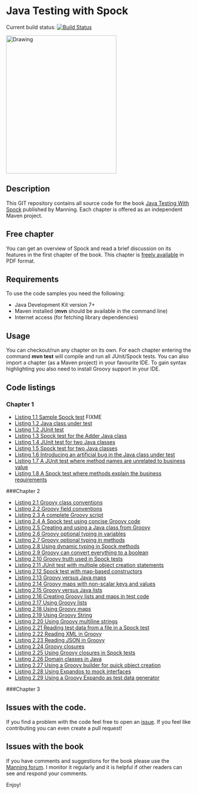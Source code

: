 # Java Testing with Spock

Current build status: [![Build Status](https://drone.io/github.com/kkapelon/java-testing-with-spock/status.png)](https://drone.io/github.com/kkapelon/java-testing-with-spock/latest)


<img src="http://codepipes.com/book/java-testing-with-spock-meap.jpg" alt="Drawing" width="300" height="375"/>

## Description

This GIT repository contains all source code for the book [Java Testing With Spock](http://manning.com/kapelonis/) published by Manning.
Each chapter is offered as an independent Maven project. 

## Free chapter
You can get an overview of Spock and read a brief discussion on its features in the first
chapter of the book. This chapter is [freely available](http://manning.com/kapelonis/JTwSpock_MEAP_ch1.pdf) in PDF format.

## Requirements
To use the code samples you need the following:
* Java Development Kit version 7+
* Maven installed (**mvn** should be available in the command line)
* Internet access (for fetching library dependencies)


## Usage

You can checkout/run any chapter on its own. For each chapter entering the command
**mvn test** will compile and run all JUnit/Spock tests. You can also import a chapter (as a Maven project)
in your favourite IDE. To gain syntax highlighting you also need to install Groovy support in your IDE.

## Code listings

### Chapter 1
- [Listing 1.1 Sample Spock test](https://github.com/kkapelon/java-testing-with-spock)  FIXME
- [Listing 1.2 Java class under test](https://github.com/kkapelon/java-testing-with-spock/blob/master/chapter1/src/main/java/com/manning/spock/chapter1/Adder.java)
- [Listing 1.2 JUnit test](https://github.com/kkapelon/java-testing-with-spock/blob/master/chapter1/src/test/java/com/manning/spock/chapter1/AdderTest.java)
- [Listing 1.3 Spock test for the Adder Java class](https://github.com/kkapelon/java-testing-with-spock/blob/master/chapter1/src/test/groovy/com/manning/spock/chapter1/AdderSpec.groovy)
- [Listing 1.4 JUnit test for two Java classes](https://github.com/kkapelon/java-testing-with-spock/blob/master/chapter1/src/test/java/com/manning/spock/chapter1/MultiplierTest.java)
- [Listing 1.5 Spock test for two Java classes](https://github.com/kkapelon/java-testing-with-spock/blob/master/chapter1/src/test/groovy/com/manning/spock/chapter1/MultiplierSpec.groovy)
- [Listing 1.6 Introducing an artificial bug in the Java class under test](https://github.com/kkapelon/java-testing-with-spock/blob/master/chapter1/src/main/java/com/manning/spock/chapter1/Multiplier.java)
- [Listing 1.7 A JUnit test where method names are unrelated to business value](https://github.com/kkapelon/java-testing-with-spock/blob/master/chapter1/src/test/java/com/manning/spock/chapter1/BadTest.java)
- [Listing 1.8 A Spock test where methods explain the business requirements](https://github.com/kkapelon/java-testing-with-spock/blob/master/chapter1/src/test/groovy/com/manning/spock/chapter1/BetterSpec.groovy)

###Chapter 2
- [Listing 2.1 Groovy class conventions](https://github.com/kkapelon/java-testing-with-spock)
- [Listing 2.2 Groovy field conventions](https://github.com/kkapelon/java-testing-with-spock)
- [Listing 2.3 A complete Groovy script](https://github.com/kkapelon/java-testing-with-spock)
- [Listing 2.4 A Spock test using concise Groovy code](https://github.com/kkapelon/java-testing-with-spock)
- [Listing 2.5 Creating and using a Java class from Groovy](https://github.com/kkapelon/java-testing-with-spock)
- [Listing 2.6 Groovy optional typing in variables](https://github.com/kkapelon/java-testing-with-spock)
- [Listing 2.7 Groovy optional typing in methods](https://github.com/kkapelon/java-testing-with-spock)
- [Listing 2.8 Using dynamic typing in Spock methods](https://github.com/kkapelon/java-testing-with-spock)
- [Listing 2.9 Groovy can convert everything to a boolean](https://github.com/kkapelon/java-testing-with-spock)
- [Listing 2.10 Groovy truth used in Spock tests](https://github.com/kkapelon/java-testing-with-spock)
- [Listing 2.11 JUnit test with multiple object creation statements](https://github.com/kkapelon/java-testing-with-spock)
- [Listing 2.12 Spock test with map-based constructors](https://github.com/kkapelon/java-testing-with-spock)
- [Listing 2.13 Groovy versus Java maps](https://github.com/kkapelon/java-testing-with-spock)
- [Listing 2.14 Groovy maps with non-scalar keys and values](https://github.com/kkapelon/java-testing-with-spock)
- [Listing 2.15 Groovy versus Java lists](https://github.com/kkapelon/java-testing-with-spock)
- [Listing 2.16 Creating Groovy lists and maps in test code](https://github.com/kkapelon/java-testing-with-spock)
- [Listing 2.17 Using Groovy lists](https://github.com/kkapelon/java-testing-with-spock)
- [Listing 2.18 Using Groovy maps](https://github.com/kkapelon/java-testing-with-spock)
- [Listing 2.19 Using Groovy String](https://github.com/kkapelon/java-testing-with-spock)
- [Listing 2.20 Using Groovy multiline strings](https://github.com/kkapelon/java-testing-with-spock)
- [Listing 2.21 Reading test data from a file in a Spock test](https://github.com/kkapelon/java-testing-with-spock)
- [Listing 2.22 Reading XML in Groovy](https://github.com/kkapelon/java-testing-with-spock)
- [Listing 2.23 Reading JSON in Groovy](https://github.com/kkapelon/java-testing-with-spock)
- [Listing 2.24 Groovy closures](https://github.com/kkapelon/java-testing-with-spock)
- [Listing 2.25 Using Groovy closures in Spock tests](https://github.com/kkapelon/java-testing-with-spock)
- [Listing 2.26 Domain classes in Java](https://github.com/kkapelon/java-testing-with-spock)
- [Listing 2.27 Using a Groovy builder for quick object creation](https://github.com/kkapelon/java-testing-with-spock)
- [Listing 2.28 Using Expandos to mock interfaces](https://github.com/kkapelon/java-testing-with-spock)
- [Listing 2.29 Using a Groovy Expando as test data generator](https://github.com/kkapelon/java-testing-with-spock)


###Chapter 3

## Issues with the code.

If you find a problem with the code feel free to open an [issue](https://github.com/kkapelon/java-testing-with-spock/issues). If you feel
like contributing you can even create a pull request!

## Issues with the book
If you have comments and suggestions for the book please use the [Manning forum](https://forums.manning.com/forums/java-testing-with-spock).
I monitor it regularly and it is helpful if other readers can see and respond your comments.

Enjoy!



